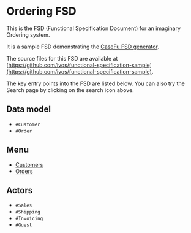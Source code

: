 # Ordering FSD

This is the FSD (Functional Specification Document) for an imaginary Ordering system.

It is a sample FSD demonstrating the [CaseFu FSD generator](https://casefu.com/).

The source files for this FSD are available at
[https://github.com/ivos/functional-specification-sample](https://github.com/ivos/functional-specification-sample).

The key entry points into the FSD are listed below.
You can also try the Search page by clicking on the search icon above.

## Data model

- `#Customer`
- `#Order`

## Menu

- [Customers](#/customers)
- [Orders](#/orders)

## Actors

- `#Sales`
- `#Shipping`
- `#Invoicing`
- `#Guest`
